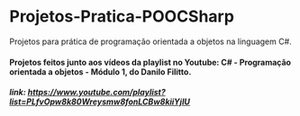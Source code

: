 # Projetos-Pratica-POOCSharp
Projetos para prática de programação orientada a objetos na linguagem C#.

#### Projetos feitos junto aos vídeos da playlist no Youtube: C# - Programação orientada a objetos - Módulo 1, do Danilo Filitto.
##### link: https://www.youtube.com/playlist?list=PLfvOpw8k80Wreysmw8fonLCBw8kiiYjIU
